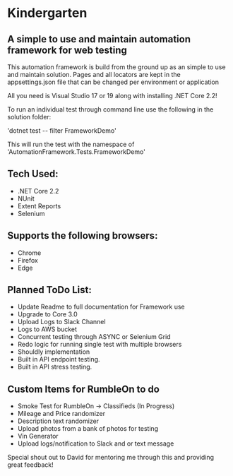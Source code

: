 # Kindergarten

## A simple to use and maintain automation framework for web testing

This automation framework is build from the ground up as an simple to use and maintain solution. Pages and all locators are kept in the appsettings.json file that can be changed per environment or application

All you need is Visual Studio 17 or 19 along with installing .NET Core 2.2!

To run an individual test through command line use the following in the solution folder:

'dotnet test -- filter FrameworkDemo'

This will run the test with the namespace of 'AutomationFramework.Tests.FrameworkDemo'

## Tech Used:
- .NET Core 2.2
- NUnit
- Extent Reports
- Selenium

## Supports the following browsers:
- Chrome
- Firefox
- Edge

## Planned ToDo List:
- Update Readme to full documentation for Framework use
- Upgrade to Core 3.0
- Upload Logs to Slack Channel
- Logs to AWS bucket
- Concurrent testing through ASYNC or Selenium Grid
- Redo logic for running single test with multiple browsers
- Shouldly implementation 
- Built in API endpoint testing. 
- Built in API stress testing.

## Custom Items for RumbleOn to do
- Smoke Test for RumbleOn -> Classifieds (In Progress)
- Mileage and Price randomizer
- Description text randomizer
- Upload photos from a bank of photos for testing
- Vin Generator
- Upload logs/notification to Slack and or text message

Special shout out to David for mentoring me through this and providing great feedback!
